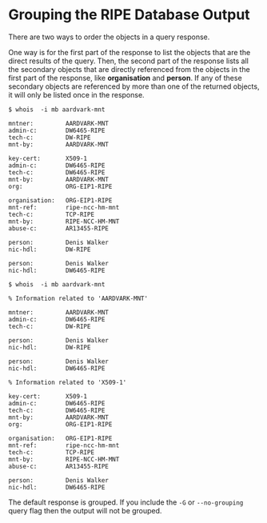 # Grouping the RIPE Database Output

There are two ways to order the objects in a query response.

One way is for the first part of the response to list the objects that are the direct results of the query. Then, the second part of the response lists all the secondary objects that are directly referenced from the objects in the first part of the response, like **organisation** and **person**. If any of these secondary objects are referenced by more than one of the returned objects, it will only be listed once in the response.

    $ whois  -i mb aardvark-mnt

    mntner:         AARDVARK-MNT
    admin-c:        DW6465-RIPE
    tech-c:         DW-RIPE
    mnt-by:         AARDVARK-MNT

    key-cert:       X509-1
    admin-c:        DW6465-RIPE
    tech-c:         DW6465-RIPE
    mnt-by:         AARDVARK-MNT
    org:            ORG-EIP1-RIPE

    organisation:   ORG-EIP1-RIPE
    mnt-ref:        ripe-ncc-hm-mnt
    tech-c:         TCP-RIPE
    mnt-by:         RIPE-NCC-HM-MNT
    abuse-c:        AR13455-RIPE

    person:         Denis Walker
    nic-hdl:        DW-RIPE

    person:         Denis Walker
    nic-hdl:        DW6465-RIPE

    $ whois  -i mb aardvark-mnt

    % Information related to 'AARDVARK-MNT'

    mntner:         AARDVARK-MNT
    admin-c:        DW6465-RIPE
    tech-c:         DW-RIPE

    person:         Denis Walker
    nic-hdl:        DW-RIPE

    person:         Denis Walker
    nic-hdl:        DW6465-RIPE

    % Information related to 'X509-1'

    key-cert:       X509-1
    admin-c:        DW6465-RIPE
    tech-c:         DW6465-RIPE
    mnt-by:         AARDVARK-MNT
    org:            ORG-EIP1-RIPE

    organisation:   ORG-EIP1-RIPE
    mnt-ref:        ripe-ncc-hm-mnt
    tech-c:         TCP-RIPE
    mnt-by:         RIPE-NCC-HM-MNT
    abuse-c:        AR13455-RIPE

    person:         Denis Walker
    nic-hdl:        DW6465-RIPE

The default response is grouped. If you include the `-G` or `--no-grouping` query flag then the output will not be grouped.
